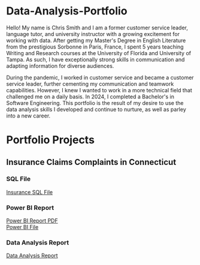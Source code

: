 # Data-Analysis-Portfolio

Hello! My name is Chris Smith and I am a former customer service leader, language tutor, and university instructor with a growing excitement for working with data. After getting my Master's Degree in English Literature from the prestigious Sorbonne in Paris, France, I spent 5 years teaching Writing and Research courses at the University of Florida and University of Tampa. As such, I have exceptionally strong skills in communication and adapting information for diverse audiences. 

During the pandemic, I worked in customer service and became a customer service leader, further cementing my communication and teamwork capabilities. However, I knew I wanted to work in a more technical field that challenged me on a daily basis. In 2024, I completed a Bachelor's in Software Engineering. This portfolio is the result of my desire to use the data analysis skills I developed and continue to nurture, as well as parley into a new career. 

# Portfolio Projects

## Insurance Claims Complaints in Connecticut

### SQL File
[Insurance SQL File](insurance-sql)

### Power BI Report
[Power BI Report PDF](Power-BI-Insurance-PDF.pdf) <br>
[Power BI File](Power-BI-Insurance-Report.pbit)

### Data Analysis Report
[Data Analysis Report](Insurance-Complaints-Rep.pdf)
